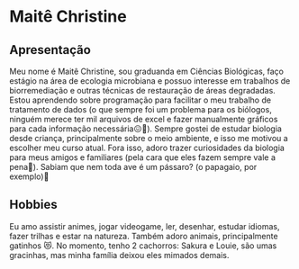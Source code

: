 # **Maitê Christine**

## **Apresentação** 

Meu nome é Maitê Christine, sou graduanda em Ciências Biológicas, faço estágio na área de ecologia microbiana e possuo interesse em trabalhos de biorremediação e outras técnicas de restauração de áreas degradadas. Estou aprendendo sobre programação para facilitar o meu trabalho de tratamento de dados (o que sempre foi um problema para os biólogos, ninguém merece ter mil arquivos de excel e fazer manualmente gráficos para cada informação necessária😖🤯). Sempre gostei de estudar biologia desde criança, principalmente sobre o meio ambiente, e isso me motivou a escolher meu curso atual. Fora isso, adoro trazer curiosidades da biologia para meus amigos e familiares (pela cara que eles fazem sempre vale a pena🤣). Sabiam que nem toda ave é um pássaro? (o papagaio, por exemplo)👀

## **Hobbies**

Eu amo assistir animes, jogar videogame, ler, desenhar, estudar idiomas, fazer trilhas e estar na natureza. Também adoro animais, principalmente gatinhos 😻. No momento, tenho 2 cachorros: Sakura e Louie, são umas gracinhas, mas minha família deixou eles mimados demais.

